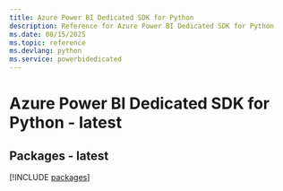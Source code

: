```yaml
---
title: Azure Power BI Dedicated SDK for Python
description: Reference for Azure Power BI Dedicated SDK for Python
ms.date: 08/15/2025
ms.topic: reference
ms.devlang: python
ms.service: powerbidedicated
---
```

# Azure Power BI Dedicated SDK for Python - latest
## Packages - latest
[!INCLUDE [packages](power-bi-dedicated-index.md)]